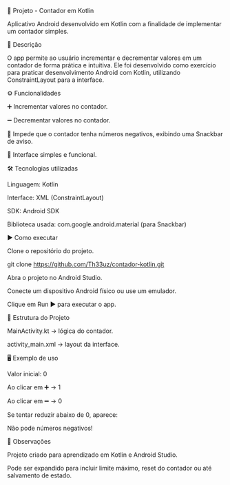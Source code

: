 📱 Projeto - Contador em Kotlin

Aplicativo Android desenvolvido em Kotlin com a finalidade de implementar um contador simples.

📖 Descrição

O app permite ao usuário incrementar e decrementar valores em um contador de forma prática e intuitiva.
Ele foi desenvolvido como exercício para praticar desenvolvimento Android com Kotlin, utilizando ConstraintLayout para a interface.

⚙️ Funcionalidades

➕ Incrementar valores no contador.

➖ Decrementar valores no contador.

🚫 Impede que o contador tenha números negativos, exibindo uma Snackbar de aviso.

📲 Interface simples e funcional.

🛠️ Tecnologias utilizadas

Linguagem: Kotlin

Interface: XML (ConstraintLayout)

SDK: Android SDK

Biblioteca usada: com.google.android.material (para Snackbar)

▶️ Como executar

Clone o repositório do projeto.

git clone https://github.com/Th33uz/contador-kotlin.git


Abra o projeto no Android Studio.

Conecte um dispositivo Android físico ou use um emulador.

Clique em Run ▶️ para executar o app.

📂 Estrutura do Projeto

MainActivity.kt → lógica do contador.

activity_main.xml → layout da interface.

🖥️ Exemplo de uso

Valor inicial: 0

Ao clicar em ➕ → 1

Ao clicar em ➖ → 0

Se tentar reduzir abaixo de 0, aparece:

Não pode números negativos!

📌 Observações

Projeto criado para aprendizado em Kotlin e Android Studio.

Pode ser expandido para incluir limite máximo, reset do contador ou até salvamento de estado.

